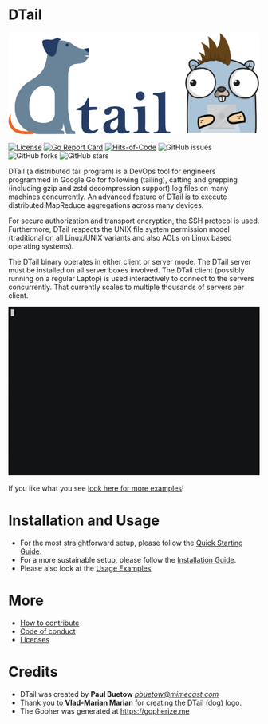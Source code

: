 DTail
=====

![DTail](doc/title.png "DTail")

[![License](https://img.shields.io/github/license/mimecast/dtail)](https://www.apache.org/licenses/LICENSE-2.0.html) [![Go Report Card](https://goreportcard.com/badge/github.com/mimecast/dtail)](https://goreportcard.com/report/github.com/mimecast/dtail) [![Hits-of-Code](https://hitsofcode.com/github/mimecast/dtail)](https://www.vbrandl.net/post/2019-05-03_hits-of-code/) ![GitHub issues](https://img.shields.io/github/issues/mimecast/dtail) ![GitHub forks](https://img.shields.io/github/forks/mimecast/dtail) ![GitHub stars](https://img.shields.io/github/stars/mimecast/dtail)

DTail (a distributed tail program) is a DevOps tool for engineers programmed in Google Go for following (tailing), catting and grepping (including gzip and zstd decompression support) log files on many machines concurrently. An advanced feature of DTail is to execute distributed MapReduce aggregations across many devices.

For secure authorization and transport encryption, the SSH protocol is used. Furthermore, DTail respects the UNIX file system permission model (traditional on all Linux/UNIX variants and also ACLs on Linux based operating systems).

The DTail binary operates in either client or server mode. The DTail server must be installed on all server boxes involved. The DTail client (possibly running on a regular Laptop) is used interactively to connect to the servers concurrently. That currently scales to multiple thousands of servers per client.

![DTail](doc/dtail.gif "Example")

If you like what you see [look here for more examples](doc/examples.md)!

Installation and Usage
======================

* For the most straightforward setup, please follow the [Quick Starting Guide](doc/quickstart.md).
* For a more sustainable setup, please follow the [Installation Guide](doc/installation.md).
* Please also look at the [Usage Examples](doc/examples.md).

More
====

* [How to contribute](CONTRIBUTING.md)
* [Code of conduct](CODE_OF_CONDUCT.md)
* [Licenses](doc/licenses.md)

Credits
=======

* DTail was created by **Paul Buetow** *<pbuetow@mimecast.com>*
* Thank you to **Vlad-Marian Marian** for creating the DTail (dog) logo.
* The Gopher was generated at https://gopherize.me
